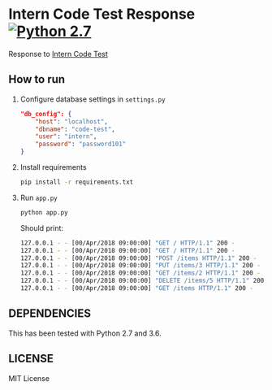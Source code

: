 # Intern Code Test Response [![Python 2.7](https://img.shields.io/badge/Python-2%20&%203-blue.svg)](https://www.python.org/download/)

Response to [Intern Code Test](https://github.com/uprightlabs/intern-code-test)

## How to run

1.  Configure database settings in `settings.py`

    ```json
    "db_config": {
        "host": "localhost",
        "dbname": "code-test",
        "user": "intern",
        "password": "password101"
    }
    ```

2.  Install requirements

    ```bash
    pip install -r requirements.txt
    ```

3.  Run `app.py`

    ```bash
    python app.py
    ```

    Should print:

    ```bash
    127.0.0.1 - - [00/Apr/2018 09:00:00] "GET / HTTP/1.1" 200 -
    127.0.0.1 - - [00/Apr/2018 09:00:00] "GET / HTTP/1.1" 200 -
    127.0.0.1 - - [00/Apr/2018 09:00:00] "POST /items HTTP/1.1" 200 -
    127.0.0.1 - - [00/Apr/2018 09:00:00] "PUT /items/3 HTTP/1.1" 200 -
    127.0.0.1 - - [00/Apr/2018 09:00:00] "GET /items/2 HTTP/1.1" 200 -
    127.0.0.1 - - [00/Apr/2018 09:00:00] "DELETE /items/5 HTTP/1.1" 200 -
    127.0.0.1 - - [00/Apr/2018 09:00:00] "GET /items HTTP/1.1" 200 -
    ```

## DEPENDENCIES

This has been tested with Python 2.7 and 3.6.

## LICENSE

MIT License
